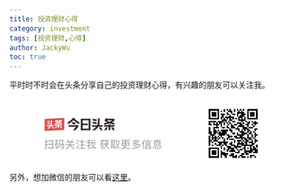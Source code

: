 ```yaml
---
title: 投资理财心得
category: investment
tags: [投资理财,心得]
author: JackyWu
toc: true
---
```


平时时不时会在头条分享自己的投资理财心得，有兴趣的朋友可以关注我。
![](/assets/images/toutiao.jpg)
另外，想加微信的朋友可以看[这里](/contact/)。


